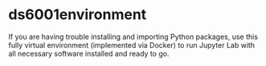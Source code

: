 # ds6001environment
If you are having trouble installing and importing Python packages, use this fully virtual environment (implemented via Docker) to run Jupyter Lab with all necessary software installed and ready to go.
